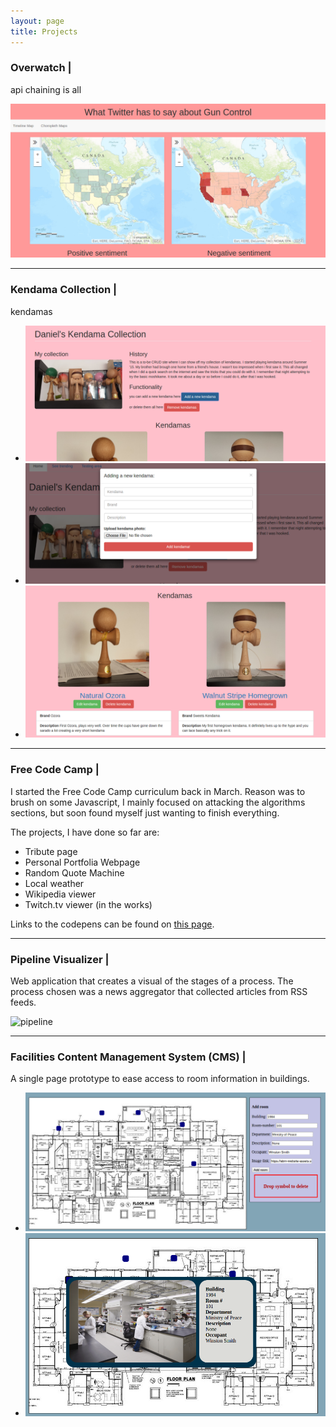 ```yaml
---
layout: page
title: Projects 
---
```


### Overwatch | <a href="https://github.com/danielcodes/overwatch" target="_blank"> <i class="fa fa-github" ></i> </a>		

api chaining is all

![overwatch](/public/img/choropleths.png)

<hr>

### Kendama Collection | <a href="https://github.com/danielcodes/kendama-collection" target="_blank"> <i class="fa fa-github" ></i> </a>		

kendamas

<ul class="bxslider">
	<li><img src="/public/img/kendama/collection.png" alt=""></li>
	<li><img src="/public/img/kendama/kendama_modal.png" alt=""></li>
	<li><img src="/public/img/kendama/kendamas.png" alt=""></li>
</ul>

<hr>

### Free Code Camp | <a href="http://codepen.io/danielcodes/pens/popular/" target="_blank"> <i class="fa fa-codepen" ></i> </a>		

I started the Free Code Camp curriculum back in March. Reason was to brush on some Javascript, I mainly focused on attacking the algorithms sections, but soon found myself just wanting to finish everything.

The projects, I have done so far are:

* Tribute page
* Personal Portfolia Webpage
* Random Quote Machine
* Local weather
* Wikipedia viewer
* Twitch.tv viewer (in the works)

Links to the codepens can be found on [this page](https://github.com/danielcodes/fcc-projects/tree/master/front-end-dev-projects).

<hr>

### Pipeline Visualizer | <a href="https://bitbucket.org/danielcodes/pipeline_monitor" target="_blank"> <i class="fa fa-bitbucket" ></i> </a>		
Web application that creates a visual of the stages of a process. The process chosen was a news aggregator that collected articles from RSS feeds.

![pipeline](https://bytebucket.org/danielcodes/pipeline_monitor/raw/7b185fc18abff50a276a07169292979ccd4f70e5/site/docs/img/pipeline.png)

<hr>

### Facilities Content Management System (CMS) | <a href="https://github.com/danielcodes/facility-CMS" target="_blank"> <i class="fa fa-github-alt" ></i> </a>	
A single page prototype to ease access to room information in buildings.

<ul class="bxslider">
	<li><img src="/public/img/facilities/dots.png" alt=""></li>
	<li><img src="/public/img/facilities/dots_info.png" alt=""></li>
</ul>



